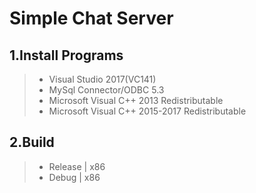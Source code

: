 # Simple Chat Server
## 1.Install Programs
> * Visual Studio 2017(VC141)
> * MySql Connector/ODBC 5.3
> * Microsoft Visual C++ 2013 Redistributable
> * Microsoft Visual C++ 2015-2017 Redistributable
## 2.Build
> * Release | x86
> * Debug | x86
